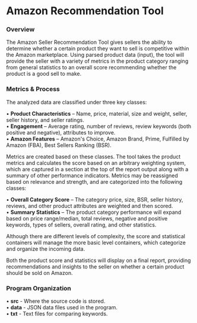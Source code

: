 <h1>Amazon Recommendation Tool</h1>

<h3>Overview</h3>

The Amazon Seller Recommendation Tool gives sellers the ability to determine whether a certain product they want to sell is competitive within the Amazon marketplace.  Using parsed product data (input), the tool will provide the seller with a variety of metrics in the product category ranging from general statistics to an overall score recommending whether the product is a good sell to make.

<h3>Metrics & Process</h3>

<p>The analyzed data are classified under three key classes:</p>
<p>•	<b>Product Characteristics</b> – Name, price, material, size and weight, seller, seller history, and seller ratings.<br>
•	<b>Engagement</b> – Average rating, number of reviews, review keywords (both positive and negative), attributes to improve.<br>
•	<b>Amazon Features</b> – Amazon's Choice, Amazon Brand, Prime, Fulfilled by Amazon (FBA), Best Sellers Ranking (BSR).</p>
<p>Metrics are created based on these classes.  The tool takes the product metrics and calculates the score based on an arbitrary weighting system, which are captured in a section at the top of the report output along with a summary of other performance indicators.  Metrics may be reassigned based on relevance and strength, and are categorized into the following classes:</p>
<p>•	<b>Overall Category Score</b> – The category price, size, BSR, seller history, reviews, and other product attributes are weighted and then scored.<br>
•	<b>Summary Statistics</b> – The product category performance will expand based on price range/median, total reviews, negative and positive keywords, types of sellers, overall rating, and other statistics.</p>

<p>Although there are different levels of complexity, the score and statistical containers will manage the more basic level containers, which categorize and organize the incoming data.</p>

<p>Both the product score and statistics will display on a final report, providing recommendations and insights to the seller on whether a certain product should be sold on Amazon.</p>

<h3>Program Organization</h3>

<p>•	<b>src</b> - Where the source code is stored.<br>
•	<b>data</b> - JSON data files used in the program.<br>
•	<b>txt</b> - Text files for comparing keywords.</p>